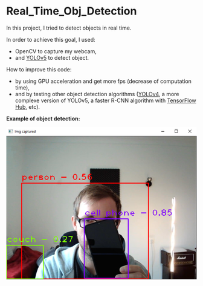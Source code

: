 # Real_Time_Obj_Detection

In this project, I tried to detect objects in real time.

In order to achieve this goal, I used:
  - OpenCV to capture my webcam,
  - and [YOLOv5](https://github.com/ultralytics/yolov5) to detect object.

How to improve this code:
  - by using GPU acceleration and get more fps (decrease of computation time),
  - and by testing other object detection algorithms ([YOLOv4](https://github.com/AlexeyAB/darknet), a more complexe version of YOLOv5, a faster R-CNN algorithm with [TensorFlow Hub](https://www.tensorflow.org/hub?hl=fr), etc).

**Example of object detection:**

![Real_Time_Obj_Detection](https://github.com/GaetanPelletier/Real_Time_Obj_Detection/blob/main/img_algo.png)
